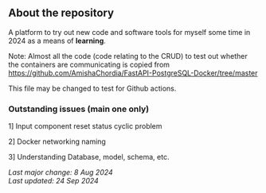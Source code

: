 ## About the repository
A platform to try out new code and software tools for myself some time in 2024 as a means of **learning**. 

Note: Almost all the code (code relating to the CRUD) to test out whether the containers are communicating is copied from https://github.com/AmishaChordia/FastAPI-PostgreSQL-Docker/tree/master <br>

This file may be changed to test for Github actions.

### Outstanding issues (main one only)
1] Input component reset status cyclic problem <br>

2] Docker networking naming <br>

3] Understanding Database, model, schema, etc. <br>

_Last major change: 8 Aug 2024_ <br>
_Last updated: 24 Sep 2024_
